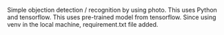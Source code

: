 Simple objection detection / recognition by using photo.
This uses Python and tensorflow.
This uses pre-trained model from tensorflow.
Since using venv in the local machine, requirement.txt file added.
